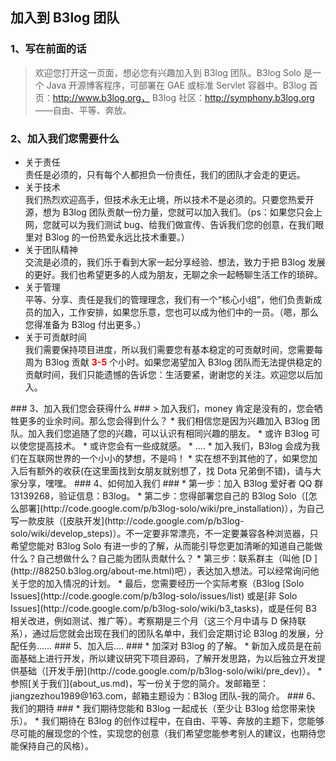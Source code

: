 ## 加入到 B3log 团队 ##
### 1、写在前面的话 ###
> 欢迎您打开这一页面，想必您有兴趣加入到 B3log 团队。B3log Solo 是一个 Java 开源博客程序，可部署在 GAE 或标准 Servlet 容器中。B3log 首页：http://www.b3log.org， B3log 社区：http://symphony.b3log.org ——自由、平等、奔放。
### 2、加入我们您需要什么 ###
<ul>
<li>关于责任</li>
责任是必须的，只有每个人都担负一份责任，我们的团队才会走的更远。<br>
<li>关于技术</li>
我们热烈欢迎高手，但技术永无止境，所以技术不是必须的。只要您热爱开源，想为 B3log 团队贡献一份力量，您就可以加入我们。（ps：如果您只会上网，您就可以为我们测试 bug、给我们做宣传、告诉我们您的创意，在我们眼里对 B3log 的一份热爱永远比技术重要。）<br>
<li>关于团队精神</li>
交流是必须的，我们乐于看到大家一起分享经验、想法，致力于把 B3log 发展的更好。我们也希望更多的人成为朋友，无聊之余一起畅聊生活工作的琐碎。<br>
<li>关于管理</li>
平等、分享、责任是我们的管理理念，我们有一个“核心小组”，他们负责新成员的加入，工作安排，如果您乐意，您也可以成为他们中的一员。（嗯，那么您得准备为 B3log 付出更多。）<br>
<li>关于可贡献时间</li>
我们需要保持项目进度，所以我们需要您有基本稳定的可贡献时间，您需要每周为 B3log 贡献 <font color='red'><b>3-5</b></font> 个小时。如果您渴望加入 B3log 团队而无法提供稳定的贡献时间，我们只能遗憾的告诉您：生活要紧，谢谢您的关注。欢迎您以后加入。<br>
</ul>
### 3、加入我们您会获得什么 ###
> 加入我们，money 肯定是没有的，您会牺牲更多的业余时间。那么您会得到什么？
  * 我们相信您是因为兴趣加入 B3log 团队。加入我们您追随了您的兴趣，可以认识有相同兴趣的朋友。
  * 或许 B3log 可以使您提高技术。
  * 或许您会有一些成就感。
  * ....
  * 加入我们，B3log 会成为我们在互联网世界的一个小小的梦想，不是吗！
  * 实在想不到其他的了，如果您加入后有额外的收获(在这里面找到女朋友就别想了，找 Dota 兄弟倒不错)，请与大家分享，嘿嘿。
### 4、如何加入我们 ###
  * 第一步：加入 B3log 爱好者 QQ 群 13139268，验证信息：B3log。
  * 第二步：您得部署您自己的 B3log Solo（[怎么部署](http://code.google.com/p/b3log-solo/wiki/pre_installation)），为自己写一款皮肤（[皮肤开发](http://code.google.com/p/b3log-solo/wiki/develop_steps)）。不一定要非常漂亮，不一定要兼容各种浏览器，只希望您能对 B3log Solo 有进一步的了解，从而能引导您更加清晰的知道自己能做什么？自己想做什么？自己能为团队贡献什么？
  * 第三步：联系群主（叫他 [D ](http://88250.b3log.org/about-me.html)吧），表达加入想法。可以经常询问他关于您的加入情况的计划。
  * 最后，您需要经历一个实际考察（B3log [Solo Issues](http://code.google.com/p/b3log-solo/issues/list) 或是[非 Solo Issues](http://code.google.com/p/b3log-solo/wiki/b3_tasks)，或是任何 B3 相关改进，例如测试、推广等）。考察期是三个月（这三个月中请与 D 保持联系），通过后您就会出现在我们的团队名单中，我们会定期讨论 B3log 的发展，分配任务……
### 5、加入后.... ###
  * 加深对 B3log 的了解。
  * 新加入成员是在前面基础上进行开发，所以建议研究下项目源码，了解开发思路，为以后独立开发提供基础（[开发手册](http://code.google.com/p/b3log-solo/wiki/pre_dev)）。
  * 参照[关于我们](about_us.md)，写一份关于您的简介。发邮箱至：jiangzezhou1989@163.com，邮箱主题设为：B3log 团队-我的简介。
### 6、我们的期待 ###
  * 我们期待您能和 B3log 一起成长（至少让 B3log 给您带来快乐）。
  * 我们期待在 B3log 的创作过程中，在自由、平等、奔放的主题下，您能够尽可能的展现您的个性，实现您的创意（我们希望您能参考别人的建议，也期待您能保持自己的风格）。